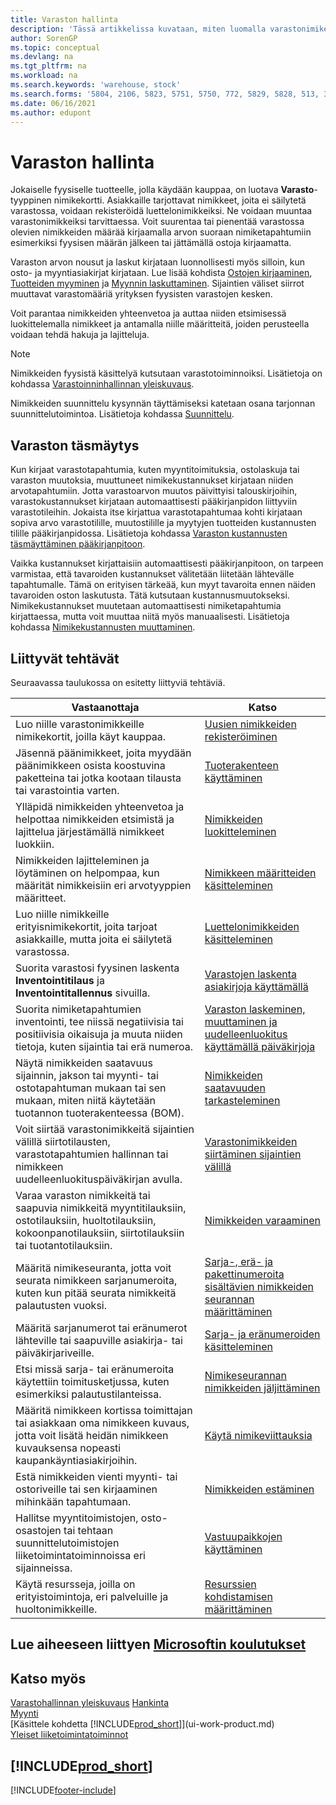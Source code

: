 ```yaml
---
title: Varaston hallinta
description: 'Tässä artikkelissa kuvataan, miten luomalla varastonimikekortti hallitaan fyysisiä tuotteita, joilla käydään kauppaa.'
author: SorenGP
ms.topic: conceptual
ms.devlang: na
ms.tgt_pltfrm: na
ms.workload: na
ms.search.keywords: 'warehouse, stock'
ms.search.forms: '5804, 2106, 5823, 5751, 5750, 772, 5829, 5828, 513, 304, 40, 38, 167, 117, 5827, 9223, 158, 354, 9152, 286, 5754, 5402, 209, 297, 298, 99000782'
ms.date: 06/16/2021
ms.author: edupont
---
```


# <a name="manage-inventory" />Varaston hallinta

Jokaiselle fyysiselle tuotteelle, jolla käydään kauppaa, on luotava **Varasto**-tyyppinen nimikekortti. Asiakkaille tarjottavat nimikkeet, joita ei säilytetä varastossa, voidaan rekisteröidä luettelonimikkeiksi. Ne voidaan muuntaa varastonimikkeiksi tarvittaessa. Voit suurentaa tai pienentää varastossa olevien nimikkeiden määrää kirjaamalla arvon suoraan nimiketapahtumiin esimerkiksi fyysisen määrän jälkeen tai jättämällä ostoja kirjaamatta.

Varaston arvon nousut ja laskut kirjataan luonnollisesti myös silloin, kun osto- ja myyntiasiakirjat kirjataan. Lue lisää kohdista [Ostojen kirjaaminen](purchasing-how-record-purchases.md), [Tuotteiden myyminen](sales-how-sell-products.md) ja [Myynnin laskuttaminen](sales-how-invoice-sales.md). Sijaintien väliset siirrot muuttavat varastomääriä yrityksen fyysisten varastojen kesken.

Voit parantaa nimikkeiden yhteenvetoa ja auttaa niiden etsimisessä luokittelemalla nimikkeet ja antamalla niille määritteitä, joiden perusteella voidaan tehdä hakuja ja lajitteluja.

> [!NOTE]
> Nimikkeiden fyysistä käsittelyä kutsutaan varastotoiminnoiksi. Lisätietoja on kohdassa [Varastoinninhallinnan yleiskuvaus](design-details-warehouse-management.md).

Nimikkeiden suunnittelu kysynnän täyttämiseksi katetaan osana tarjonnan suunnittelutoimintoa. Lisätietoja kohdassa [Suunnittelu](production-planning.md).  

## <a name="inventory-reconciliation" />Varaston täsmäytys

Kun kirjaat varastotapahtumia, kuten myyntitoimituksia, ostolaskuja tai varaston muutoksia, muuttuneet nimikekustannukset kirjataan niiden arvotapahtumiin. Jotta varastoarvon muutos päivittyisi talouskirjoihin, varastokustannukset kirjataan automaattisesti pääkirjanpidon liittyviin varastotileihin. Jokaista itse kirjattua varastotapahtumaa kohti kirjataan sopiva arvo varastotilille, muutostilille ja myytyjen tuotteiden kustannusten tilille pääkirjanpidossa. Lisätietoja kohdassa [Varaston kustannusten täsmäyttäminen pääkirjanpitoon](finance-how-to-post-inventory-costs-to-the-general-ledger.md).

Vaikka kustannukset kirjattaisiin automaattisesti pääkirjanpitoon, on tarpeen varmistaa, että tavaroiden kustannukset välitetään liitetään lähtevälle tapahtumalle. Tämä on erityisen tärkeää, kun myyt tavaroita ennen näiden tavaroiden oston laskutusta. Tätä kutsutaan kustannusmuutokseksi. Nimikekustannukset muutetaan automaattisesti nimiketapahtumia kirjattaessa, mutta voit muuttaa niitä myös manuaalisesti. Lisätietoja kohdassa [Nimikekustannusten muuttaminen](inventory-how-adjust-item-costs.md).  

## <a name="related-tasks" />Liittyvät tehtävät

Seuraavassa taulukossa on esitetty liittyviä tehtäviä.

|Vastaanottaja |Katso |
|---|----|
|Luo niille varastonimikkeille nimikekortit, joilla käyt kauppaa.|[Uusien nimikkeiden rekisteröiminen](inventory-how-register-new-items.md)|
|Jäsennä päänimikkeet, joita myydään päänimikkeen osista koostuvina paketteina tai jotka kootaan tilausta tai varastointia varten.|[Tuoterakenteen käyttäminen](inventory-how-work-BOMs.md)|
|Ylläpidä nimikkeiden yhteenvetoa ja helpottaa nimikkeiden etsimistä ja lajittelua järjestämällä nimikkeet luokkiin.|[Nimikkeiden luokitteleminen](inventory-how-categorize-items.md)|
|Nimikkeiden lajitteleminen ja löytäminen on helpompaa, kun määrität nimikkeisiin eri arvotyyppien määritteet.|[Nimikkeen määritteiden käsitteleminen](inventory-how-work-item-attributes.md)|
|Luo niille nimikkeille erityisnimikekortit, joita tarjoat asiakkaille, mutta joita ei säilytetä varastossa.|[Luettelonimikkeiden käsitteleminen](inventory-how-work-nonstock-items.md)|
|Suorita varastosi fyysinen laskenta **Inventointitilaus** ja **Inventointitallennus** sivuilla.|[Varastojen laskenta asiakirjoja käyttämällä](inventory-how-count-inventory-with-documents.md)|
|Suorita nimiketapahtumien inventointi, tee niissä negatiivisia tai positiivisia oikaisuja ja muuta niiden tietoja, kuten sijaintia tai erä numeroa.|[Varaston laskeminen, muuttaminen ja uudelleenluokitus käyttämällä päiväkirjoja](inventory-how-count-adjust-reclassify.md)|
|Näytä nimikkeiden saatavuus sijainnin, jakson tai myynti- tai ostotapahtuman mukaan tai sen mukaan, miten niitä käytetään tuotannon tuoterakenteessa (BOM).|[Nimikkeiden saatavuuden tarkasteleminen](inventory-how-availability-overview.md)|
|Voit siirtää varastonimikkeitä sijaintien välillä siirtotilausten, varastotapahtumien hallinnan tai nimikkeen uudelleenluokituspäiväkirjan avulla.|[Varastonimikkeiden siirtäminen sijaintien välillä](inventory-how-transfer-between-locations.md)|
|Varaa varaston nimikkeitä tai saapuvia nimikkeitä myyntitilauksiin, ostotilauksiin, huoltotilauksiin, kokoonpanotilauksiin, siirtotilauksiin tai tuotantotilauksiin.|[Nimikkeiden varaaminen](inventory-how-to-reserve-items.md)|
|Määritä nimikeseuranta, jotta voit seurata nimikkeen sarjanumeroita, kuten kun pitää seurata nimikkeitä palautusten vuoksi.|[Sarja-, erä- ja pakettinumeroita sisältävien nimikkeiden seurannan määrittäminen](inventory-how-setup-item-tracking.md)|
|Määritä sarjanumerot tai eränumerot lähteville tai saapuville asiakirja- tai päiväkirjariveille.|[Sarja- ja eränumeroiden käsitteleminen](inventory-how-work-item-tracking.md)|
|Etsi missä sarja- tai eränumeroita käytettiin toimitusketjussa, kuten esimerkiksi palautustilanteissa.|[Nimikeseurannan nimikkeiden jäljittäminen](inventory-how-to-trace-item-tracked-items.md)|
|Määritä nimikkeen kortissa toimittajan tai asiakkaan oma nimikkeen kuvaus, jotta voit lisätä heidän nimikkeen kuvauksensa nopeasti kaupankäyntiasiakirjoihin.|[Käytä nimikeviittauksia](inventory-how-use-item-cross-refs.md)|
|Estä nimikkeiden vienti myynti- tai ostoriveille tai sen kirjaaminen mihinkään tapahtumaan.|[Nimikkeiden estäminen](inventory-how-block-items.md)|
|Hallitse myyntitoimistojen, osto-osastojen tai tehtaan suunnittelutoimistojen liiketoimintatoiminnoissa eri sijainneissa.|[Vastuupaikkojen käyttäminen](inventory-responsibility-centers.md)|
|Käytä resursseja, joilla on erityistoimintoja, eri palveluille ja huoltonimikkeille.|[Resurssien kohdistamisen määrittäminen](service-how-setup-resource-allocation.md)|

## <a name="see-related-microsoft-training" />Lue aiheeseen liittyen [Microsoftin koulutukset](/training/paths/get-started-inventory-management/)

## <a name="see-also" />Katso myös

[Varastohallinnan yleiskuvaus](design-details-warehouse-management.md)
[Hankinta](purchasing-manage-purchasing.md)  
[Myynti](sales-manage-sales.md)  
[Käsittele kohdetta [!INCLUDE[prod_short](includes/prod_short.md)]](ui-work-product.md)  
[Yleiset liiketoimintatoiminnot](ui-across-business-areas.md)  

## [!INCLUDE[prod_short](includes/free_trial_md.md)]

[!INCLUDE[footer-include](includes/footer-banner.md)]
